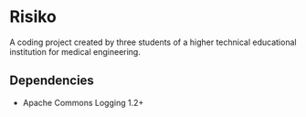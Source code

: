 Risiko
======
A coding project created by three students of a higher technical educational institution for medical engineering.

## Dependencies
- Apache Commons Logging 1.2+
